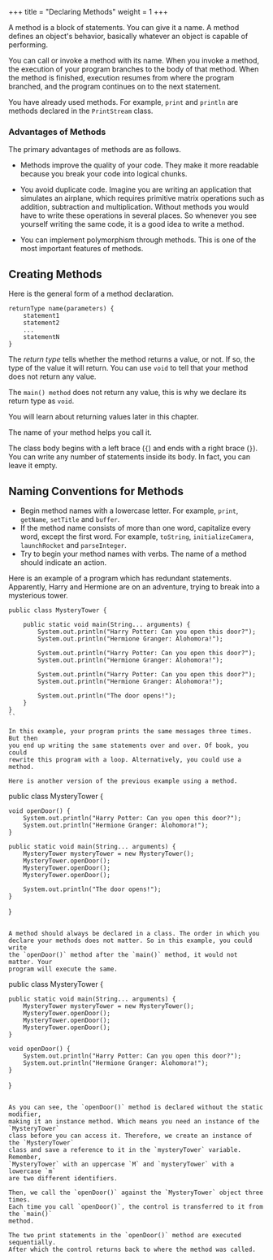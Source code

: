 +++
title = "Declaring Methods"
weight = 1
+++

A method is a block of statements. You can give it a name. A method defines an
object's behavior, basically whatever an object is capable of performing.

You can call or invoke a method with its name. When you invoke a method, the
execution of your program branches to the body of that method. When the method is
finished, execution resumes from where the program branched, and the program
continues on to the next statement.

You have already used methods. For example, `print` and `println` are
methods declared in the `PrintStream` class.

### Advantages of Methods

The primary advantages of methods are as follows.

 * Methods improve the quality of your code. They make it more readable because
   you break your code into logical chunks.
 
 * You avoid duplicate code. Imagine you are writing an application that simulates
   an airplane, which requires primitive matrix operations such as addition,
   subtraction and multiplication. Without methods you would have to write these
   operations in several places. So whenever you see yourself writing the same
   code, it is a good idea to write a method.
 
 * You can implement polymorphism through methods. This is one of the most important
   features of methods.

## Creating Methods

Here is the general form of a method declaration.

```
returnType name(parameters) {
	statement1
    statement2
    ...
    statementN
}
```

The *return type* tells whether the method returns a value, or not. If so,
the type of the value it will return. You can use `void` to tell that your
method does not return any value.

The `main() method` does not return any value, this is why we declare its return type
as `void`.

You will learn about returning values later in this chapter.

The name of your method helps you call it.

The class body begins with a left brace (`{`) and ends with a right brace (`}`).
You can write any number of statements inside its body. In fact, you can leave
it empty.

## Naming Conventions for Methods

 * Begin method names with a lowercase letter. For example, `print`, `getName`,
  `setTitle` and `buffer`.
* If the method name consists of more than one word, capitalize every word,
  except the first word. For example, `toString`, `initializeCamera`, `launchRocket`
  and `parseInteger`.
* Try to begin your method names with verbs. The name of a method should indicate
  an action.

Here is an example of a program which has redundant statements. Apparently,
Harry and Hermione are on an adventure, trying to break into a mysterious tower.

```
public class MysteryTower {

	public static void main(String... arguments) {
		System.out.println("Harry Potter: Can you open this door?");
        System.out.println("Hermione Granger: Alohomora!");
        
		System.out.println("Harry Potter: Can you open this door?");
        System.out.println("Hermione Granger: Alohomora!");
        
		System.out.println("Harry Potter: Can you open this door?");
        System.out.println("Hermione Granger: Alohomora!");
        
        System.out.println("The door opens!");
	}
}
``

In this example, your program prints the same messages three times. But then
you end up writing the same statements over and over. Of book, you could
rewrite this program with a loop. Alternatively, you could use a method.

Here is another version of the previous example using a method.

```
public class MysteryTower {

	void openDoor() {
		System.out.println("Harry Potter: Can you open this door?");
        System.out.println("Hermione Granger: Alohomora!");
	}

	public static void main(String... arguments) {
		MysteryTower mysteryTower = new MysteryTower();
		MysteryTower.openDoor();
		MysteryTower.openDoor();
		MysteryTower.openDoor();
        
        System.out.println("The door opens!");
	}
}
```

A method should always be declared in a class. The order in which you
declare your methods does not matter. So in this example, you could write
the `openDoor()` method after the `main()` method, it would not matter. Your
program will execute the same.

```
public class MysteryTower {

	public static void main(String... arguments) {
		MysteryTower mysteryTower = new MysteryTower();
		MysteryTower.openDoor();
		MysteryTower.openDoor();
		MysteryTower.openDoor();
	}

	void openDoor() {
		System.out.println("Harry Potter: Can you open this door?");
        System.out.println("Hermione Granger: Alohomora!");
	}
}
```

As you can see, the `openDoor()` method is declared without the static modifier,
making it an instance method. Which means you need an instance of the `MysteryTower`
class before you can access it. Therefore, we create an instance of the `MysteryTower`
class and save a reference to it in the `mysteryTower` variable. Remember,
`MysteryTower` with an uppercase `M` and `mysteryTower` with a lowercase `m`
are two different identifiers.

Then, we call the `openDoor()` against the `MysteryTower` object three times.
Each time you call `openDoor()`, the control is transferred to it from the `main()`
method.

The two print statements in the `openDoor()` method are executed sequentially.
After which the control returns back to where the method was called.